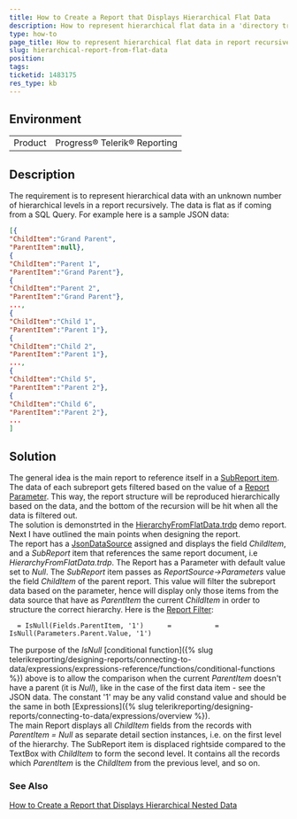 ```yaml
---
title: How to Create a Report that Displays Hierarchical Flat Data
description: How to represent hierarchical flat data in a 'directory tree'-like report
type: how-to
page_title: How to represent hierarchical flat data in report recursively
slug: hierarchical-report-from-flat-data
position: 
tags: 
ticketid: 1483175
res_type: kb
---
```


## Environment
<table>
	<tbody>
		<tr>
			<td>Product</td>
			<td>Progress® Telerik® Reporting</td>
		</tr>
	</tbody>
</table>


## Description
The requirement is to represent hierarchical data with an unknown number of hierarchical levels in a report recursively. The data is flat as if coming from a SQL Query. 
For example here is a sample JSON data:  
```JSON
[{
"ChildItem":"Grand Parent",
"ParentItem":null},
{
"ChildItem":"Parent 1",
"ParentItem":"Grand Parent"},
{
"ChildItem":"Parent 2",
"ParentItem":"Grand Parent"},
...,
{
"ChildItem":"Child 1",
"ParentItem":"Parent 1"},
{
"ChildItem":"Child 2",
"ParentItem":"Parent 1"},
...,
{
"ChildItem":"Child 5",
"ParentItem":"Parent 2"},
{
"ChildItem":"Child 6",
"ParentItem":"Parent 2"},
...
]
```

## Solution
The general idea is the main report to reference itself in a [SubReport item](../report-items-sub-report). The data of each subreport gets filtered based on the value of a 
[Report Parameter](../designing-reports-parameters). This way, the report structure will be reproduced hierarchically based on the data, and the bottom of the recursion 
will be hit when all the data is filtered out.  
The solution is demonstrted in the [HierarchyFromFlatData.trdp](https://github.com/telerik/reporting-samples/blob/master/HierarchyFromFlatData.trdp) demo report. 
Next I have outlined the main points when designing the report.  
The report has a [JsonDataSource](../jsondatasource-component) assigned and displays the field _ChildItem_, and a _SubReport_ item that references the same report document, i.e 
_HierarchyFromFlatData.trdp_. The Report has a Parameter with default value set to _Null_. The _SubReport_ item passes as _ReportSource->Parameters_ value the field _ChildItem_ 
of the parent report. This value will filter the subreport data based on the parameter, hence will display only those items from the data source that have as _ParentItem_ 
the current _ChildItem_ in order to structure the correct hierarchy. Here is the [Report Filter](https://docs.telerik.com/reporting/data-items-how-to-add-filtering-to-report-item):

```
  = IsNull(Fields.ParentItem, '1')	  	=		  	= IsNull(Parameters.Parent.Value, '1')
```

The purpose of the _IsNull_ [conditional function]({% slug telerikreporting/designing-reports/connecting-to-data/expressions/expressions-reference/functions/conditional-functions %}) above is to allow the comparison when the current _ParentItem_ doesn't have 
a parent (it is _Null_), like in the case of the first data item - see the JSON data. The constant '1' may be any valid constand value and should be the same in both 
[Expressions]({% slug telerikreporting/designing-reports/connecting-to-data/expressions/overview %}).  
The main Report displays all _ChildItem_ fields from the records with _ParentItem = Null_ as separate detail section instances, i.e. on the first level of the hierarchy. The SubReport item is displaced rightside compared to the TextBox with _ChildItem_ to form the second level. It contains all the records which _ParentItem_ is the _ChildItem_ from the previous level, and so on.

### See Also
[How to Create a Report that Displays Hierarchical Nested Data](hierarchical-report-from-nested-data)
